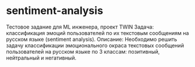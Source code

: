 # sentiment-analysis
Тестовое задание для ML инженера, проект TWIN Задача: классификация эмоций пользователей по их текстовым сообщениям на русском языке (sentiment analysis).  Описание: Необходимо решить задачу классификации эмоционального окраса текстовых сообщений пользователей на русском языке по 3 классам: позитивный, нейтральный и негативный.
